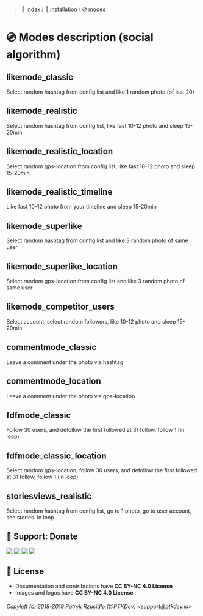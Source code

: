 > 📌 [index](../../../README.md) / 💾 [installation](../../installation/README.md) / 💿 [modes](README.md)

# 💿 Modes description (social algorithm)
## likemode_classic
Select random hashtag from config list and like 1 random photo (of last 20)

## likemode_realistic
Select random hashtag from config list, like fast 10-12 photo and sleep 15-20min

## likemode_realistic_location
Select random gps-location from config list, like fast 10-12 photo and sleep 15-20min

## likemode_realistic_timeline
Like fast 10-12 photo from your timeline and sleep 15-20min

## likemode_superlike
Select random hashtag from config list and like 3 random photo of same user

## likemode_superlike_location
Select random gps-location from config list and like 3 random photo of same user

## likemode_competitor_users
Select account, select random followers, like 10-12 photo and sleep 15-20min

## commentmode_classic
Leave a comment under the photo via hashtag

## commentmode_location
Leave a comment under the photo via gps-location

## fdfmode_classic
Follow 30 users, and defollow the first followed at 31 follow, follow 1 (in loop)

## fdfmode_classic_location
Select random gps-location, follow 30 users, and defollow the first followed at 31 follow, follow 1 (in loop)

## storiesviews_realistic
Select random hashtag from config list, go to 1 photo, go to user account, see stories. In loop

## 🎁 Support: Donate
[![](https://img.shields.io/badge/donate-paypal-005EA6.svg)](http://paypal.ptkdev.io) [![](https://img.shields.io/badge/donate-patreon-F87668.svg)](http://patreon.ptkdev.io) [![](https://img.shields.io/badge/donate-opencollective-5DA4F9.svg)](http://opencollective.ptkdev.io) [![](https://img.shields.io/badge/buy%20me-coffee-4B788C.svg)](http://coffee.ptkdev.io)

## 💫 License
* Documentation and contributions have **CC BY-NC 4.0 License**
* Images and logos have **CC BY-NC 4.0 License**

###### Copyleft (c) 2018-2019 [Patryk Rzucidło](https://ptk.dev) ([@PTKDev](https://twitter.com/ptkdev)) <[support@ptkdev.io](mailto:support@ptkdev.io)>